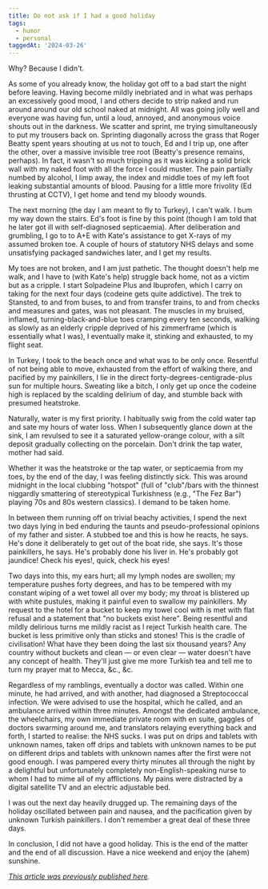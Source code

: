 ```yaml
---
title: Do not ask if I had a good holiday
tags:
  - humor
  - personal
taggedAt: '2024-03-26'
---
```


Why? Because I didn't.

As some of you already know,
the holiday got off to a bad start the night before leaving.
Having become mildly inebriated and in what was perhaps an excessively good mood,
I and others decide to strip naked and run around around our old school naked at midnight.
All was going jolly well and everyone was having fun,
until a loud, annoyed, and anonymous voice shouts out in the darkness.
We scatter and sprint, me trying simultaneously to put my trousers back on.
Sprinting diagonally across the grass that Roger Beatty spent years shouting at us not to touch,
Ed and I trip up, one after the other,
over a massive invisible tree root (Beatty's presence remains, perhaps).
In fact, it wasn't so much tripping
as it was kicking a solid brick wall
with my naked foot
with all the force I could muster.
The pain partially numbed by alcohol,
I limp away,
the index and middle toes of my left foot leaking substantial amounts of blood.
Pausing for a little more frivolity (Ed thrusting at CCTV),
I get home and tend my bloody wounds.

The next morning (the day I am meant to fly to Turkey), I can't walk.
I bum my way down the stairs.
Ed's foot is fine by this point
(though I am told that he later got ill with self-diagnosed septicaemia).
After deliberation and grumbling,
I go to to A+E with Kate's assistance to get X-rays of my assumed broken toe.
A couple of hours of statutory NHS delays and some unsatisfying packaged sandwiches later,
and I get my results.

My toes are not broken, and I am just pathetic.
The thought doesn't help me walk,
and I have to (with Kate's help) struggle back home,
not as a victim but as a cripple.
I start Solpadeine Plus and Ibuprofen,
which I carry on taking for the next four days
(codeine gets quite addictive).
The trek to Stansted,
to and from buses,
to and from transfer trains,
to and from checks and measures and gates,
was not pleasant.
The muscles in my bruised, inflamed, turning-black-and-blue toes cramping every ten seconds,
walking as slowly as an elderly cripple deprived of his zimmerframe (which is essentially what I was),
I eventually make it, stinking and exhausted, to my flight seat.

In Turkey, I took to the beach once and what was to be only once.
Resentful of not being able to move,
exhausted from the effort of walking there,
and pacified by my painkillers,
I lie in the direct forty-degrees-centigrade-plus sun for multiple hours.
Sweating like a bitch,
I only get up once the codeine high is replaced by the scalding delirium of day,
and stumble back with presumed heatstroke.

Naturally, water is my first priority.
I habitually swig from the cold water tap and sate my hours of water loss.
When I subsequently glance down at the sink,
I am revulsed to see it a saturated yellow-orange colour,
with a silt deposit gradually collecting on the porcelain.
Don't drink the tap water, mother had said.

Whether it was the heatstroke or the tap water, or septicaemia from my toes,
by the end of the day, I was feeling distinctly sick.
This was around midnight in the local clubbing "hotspot"
(full of "club"/bars with the thinnest niggardly smattering of stereotypical Turkishness
(e.g., "The Fez Bar") playing 70s and 80s western classics).
I demand to be taken home.

In between them running off on trivial beachy activities,
I spend the next two days lying in bed
enduring the taunts and pseudo-professional opinions of my father and sister.
A stubbed toe and this is how he reacts, he says.
He's done it deliberately to get out of the boat ride, she says.
It's those painkillers, he says.
He's probably done his liver in.
He's probably got jaundice!
Check his eyes!, quick, check his eyes!

Two days into this, my ears hurt;
all my lymph nodes are swollen;
my temperature pushes forty degrees,
and has to be tempered with my constant wiping of a wet towel all over my body;
my throat is blistered up with white pustules,
making it painful even to swallow my painkillers.
My request to the hotel for a bucket to keep my towel cool with
is met with flat refusal and a statement that "no buckets exist here".
Being resentful and mildly delirious turns me mildly racist as I reject Turkish health care.
The bucket is less primitive only than sticks and stones!
This is the cradle of civilisation!
What have they been doing the last six thousand years?
Any country without buckets and clean — or even clear — water doesn't have any concept of health.
They'll just give me more Turkish tea and tell me to turn my prayer mat to Mecca, &c., &c.

Regardless of my ramblings, eventually a doctor was called.
Within one minute, he had arrived, and with another, had diagnosed a Streptococcal infection.
We were advised to use the hospital, which he called, and an ambulance arrived within three minutes.
Amongst the dedicated ambulance,
the wheelchairs,
my own immediate private room with en suite,
gaggles of doctors swarming around me,
and translators relaying everything back and forth,
I started to realise:
the NHS sucks.
I was put on drips and tablets with unknown names,
taken off drips and tablets with unknown names
to be put on different drips and tablets with unknown names
after the first were not good enough.
I was pampered every thirty minutes all through the night
by a delightful but unfortunately completely non-English-speaking nurse
to whom I had to mime all of my afflictions.
My pains were distracted by a digital satellite TV and an electric adjustable bed.

I was out the next day heavily drugged up.
The remaining days of the holiday oscillated between pain and nausea,
and the pacification given by unknown Turkish painkillers.
I don't remember a great deal of these three days.

In conclusion, I did not have a good holiday.
This is the end of the matter and the end of all discussion.
Have a nice weekend and enjoy the (ahem) sunshine.

_[This article was previously published here](https://www.facebook.com/notes/james-harrison-fisher/do-not-ask-if-i-had-a-good-holiday/3305580771/)._
